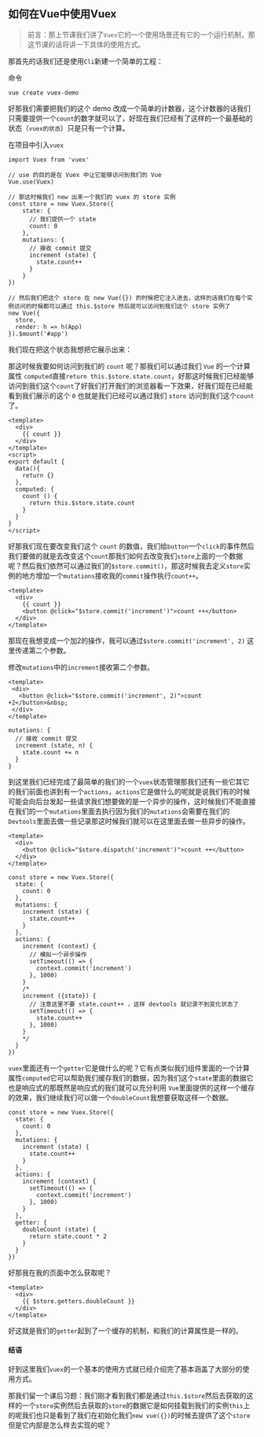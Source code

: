 ## 如何在Vue中使用Vuex

> 前言：那上节课我们讲了`Vuex`它的一个使用场景还有它的一个运行机制，那这节课的话将讲一下具体的使用方式。

那首先的话我们还是使用`Cli`新建一个简单的工程：

命令
```
vue create vuex-demo
```

好那我们需要把我们的这个 demo 改成一个简单的计数器，这个计数器的话我们只需要提供一个`count`的数字就可以了，好现在我们已经有了这样的一个最基础的状态（`vuex的状态`）只是只有一个计算。

在项目中引入`vuex`

```
import Vuex from 'vuex'

// use 的目的是在 Vuex 中让它能够访问到我们的 Vue
Vue.use(Vuex)

// 那这时候我们 new 出来一个我们的 vuex 的 store 实例
const store = new Vuex.Store({
    state: {
      // 我们提供一个 state
      count: 0
    },
    mutations: {
      // 接收 commit 提交
      increment (state) {
        state.count++
      }
    }
})

// 然后我们把这个 store 在 new Vue({}) 的时候把它注入进去，这样的话我们在每个实例访问的时候都可以通过 this.$store 然后就可以访问到我们这个 store 实例了
new Vue({
  store,
  render: h => h(App)
}).$mount('#app')

```


我们现在把这个状态我想把它展示出来：

那这时候我要如何访问到我们的 `count` 呢？那我们可以通过我们 `Vue` 的一个计算属性 `computed`直接`return this.$store.state.count`，好那这时候我们已经能够访问到我们这个`count`了好我们打开我们的浏览器看一下效果，好我们现在已经能看到我们展示的这个 `0` 也就是我们已经可以通过我们 `store` 访问到我们这个`count`了。

```
<template>
  <div>
    {{ count }}
  </div>
</template>
<script>
export default {
  data(){
    return {}
  },
  computed: {
    count () {
      return this.$store.state.count
    }
  }
}
</script>
```

好那我们现在要改变我们这个 `count` 的数值，我们给`button`一个`click`的事件然后我们要做的就是去改变这个`count`那我们如何去改变我们`store`上面的一个数据呢？然后我们依然可以通过我们的`$store.commit()`，那这时候我去定义`store`实例的地方增加一个`mutations`接收我的`commit`操作执行`count++`。

```
<template>
  <div>
    {{ count }}
    <button @click="$store.commit('increment')">count ++</button>
  </div>
</template>
```

那现在我想变成一个加2的操作，我可以通过`$store.commit('increment', 2)` 这里传递第二个参数。

修改`mutations`中的`increment`接收第二个参数。

```
<template>
 <div>
   <button @click="$store.commit('increment', 2)">count +2</button>&nbsp;
 </div>
</template>
```

```
mutations: {
  // 接收 commit 提交
  increment (state, n) {
    state.count += n
  }
}
```


到这里我们已经完成了最简单的我们的一个`vuex`状态管理那我们还有一些它其它的我们前面也讲到有一个`actions`，`actions`它是做什么的呢就是说我们有的时候可能会向后台发起一些请求我们想要做的是一个异步的操作，这时候我们不能直接在我们的一个`mutations`里面去执行因为我们的`mutations`会需要在我们的`Devtools`里面去做一些记录那这时候我们就可以在这里面去做一些异步的操作。


```
<template>
  <div>
    <button @click="$store.dispatch('increment')">count ++</button>
  </div>
</template>
```

```
const store = new Vuex.Store({
  state: {
    count: 0
  },
  mutations: {
    increment (state) {
      state.count++
    }
  },
  actions: {
    increment (context) {
      // 模拟一个异步操作
      setTimeout(() => {
        context.commit('increment')  
      }, 1000)
    }
    /*
    increment ({state}) {
      // 注意这里不要 state.count++ ，这样 devtools 就记录不到变化状态了
      setTimeout(() => {
        state.count++ 
      }, 1000)
    }
    */
  }
})
```

`vuex`里面还有一个`getter`它是做什么的呢？它有点类似我们组件里面的一个计算属性`computed`它可以帮助我们缓存我们的数据，因为我们这个`state`里面的数据它也是响应式的那既然是响应式的我们就可以充分利用 `Vue`里面提供的这样一个缓存的效果，我们继续我们可以做一个`doubleCount`我想要获取这样一个数据。


```
const store = new Vuex.Store({
  state: {
    count: 0
  },
  mutations: {
    increment (state) {
      state.count++
    }
  },
  actions: {
    increment (context) {
      setTimeout(() => {
        context.commit('increment')  
      }, 1000)
    }
  },
  getter: {
    doubleCount (state) {
      return state.count * 2      
    }
  }
})
```

好那我在我的页面中怎么获取呢？

```
<template>
  <div>
    {{ $store.getters.doubleCount }}
  </div>
</template>
```
好这就是我们的`getter`起到了一个缓存的机制，和我们的计算属性是一样的。


#### 结语
好到这里我们`vuex`的一个基本的使用方式就已经介绍完了基本涵盖了大部分的使用方式。

那我们留一个课后习题：我们刚才看到我们都是通过`this.$store`然后去获取的这样的一个`store`实例然后去获取的`store`的数据它是如何挂载到我们的实例`this`上的呢我们也只是看到了我们在初始化我们`new vue({})`的时候去提供了这个`store`但是它内部是怎么样去实现的呢？
